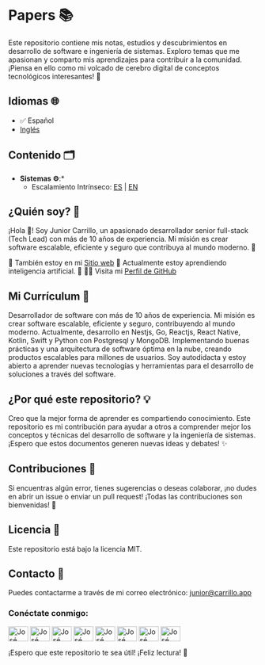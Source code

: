 # Papers 📚

Este repositorio contiene mis notas, estudios y descubrimientos en desarrollo de software e ingeniería de sistemas. Exploro temas que me apasionan y comparto mis aprendizajes para contribuir a la comunidad. ¡Piensa en ello como mi volcado de cerebro digital de conceptos tecnológicos interesantes! 🧠

## Idiomas 🌐

*   ✅ Español
*   [Inglés](https://github.com/carrilloapps/papers/blob/main/README.md)

## Contenido 🗂️

*   **Sistemas ⚙️**:*
    *   Escalamiento Intrínseco: [ES](https://github.com/carrilloapps/papers/blob/main/systems/escalamiento-intrinseco.md) | [EN](https://github.com/carrilloapps/papers/blob/main/systems/intrinsic-scaling.md.md)

## ¿Quién soy? 🤔

¡Hola 👋! Soy Junior Carrillo, un apasionado desarrollador senior full-stack (Tech Lead) con más de 10 años de experiencia. Mi misión es crear software escalable, eficiente y seguro que contribuya al mundo moderno. 🚀

🔭 También estoy en mi [Sitio web](https://carrillo.app)
🌱 Actualmente estoy aprendiendo inteligencia artificial. 🤖
👨‍💻 Visita mi [Perfil de GitHub](https://github.com/carrilloapps)

## Mi Currículum 📄

Desarrollador de software con más de 10 años de experiencia. Mi misión es crear software escalable, eficiente y seguro, contribuyendo al mundo moderno. Actualmente, desarrollo en Nestjs, Go, Reactjs, React Native, Kotlin, Swift y Python con Postgresql y MongoDB. Implementando buenas prácticas y una arquitectura de software óptima en la nube, creando productos escalables para millones de usuarios. Soy autodidacta y estoy abierto a aprender nuevas tecnologías y herramientas para el desarrollo de soluciones a través del software.

## ¿Por qué este repositorio? 💡

Creo que la mejor forma de aprender es compartiendo conocimiento. Este repositorio es mi contribución para ayudar a otros a comprender mejor los conceptos y técnicas del desarrollo de software y la ingeniería de sistemas. ¡Espero que estos documentos generen nuevas ideas y debates! ✨

## Contribuciones 🤝

Si encuentras algún error, tienes sugerencias o deseas colaborar, ¡no dudes en abrir un issue o enviar un pull request! ¡Todas las contribuciones son bienvenidas! 🙌

## Licencia 📜

Este repositorio está bajo la licencia MIT.

## Contacto 📧

Puedes contactarme a través de mi correo electrónico: [junior@carrillo.app](mailto:junior@carrillo.app)

<h3 align="left">Conéctate conmigo:</h3>
<p align="left">
<a href="https://dev.to/carrilloapps" target="blank"><img align="center" src="https://raw.githubusercontent.com/rahuldkjain/github-profile-readme-generator/master/src/images/icons/Social/devto.svg" alt="José Carrillo en Dev.to" height="30" width="40" /></a>
<a href="https://x.com/carrilloapps" target="blank"><img align="center" src="https://raw.githubusercontent.com/rahuldkjain/github-profile-readme-generator/master/src/images/icons/Social/twitter.svg" alt="José Carrillo en X Twitter" height="30" width="40" /></a>
<a href="https://linkedin.com/in/carrilloapps" target="blank"><img align="center" src="https://raw.githubusercontent.com/rahuldkjain/github-profile-readme-generator/master/src/images/icons/Social/linked-in-alt.svg" alt="José Carrillo en LinkedIn" height="30" width="40" /></a>
<a href="https://stackoverflow.com/users/14580648" target="blank"><img align="center" src="https://raw.githubusercontent.com/rahuldkjain/github-profile-readme-generator/master/src/images/icons/Social/stack-overflow.svg" alt="José Carrillo en StackOverflow" height="30" width="40" /></a>
<a href="https://fb.com/carrillo.apps" target="blank"><img align="center" src="https://raw.githubusercontent.com/rahuldkjain/github-profile-readme-generator/master/src/images/icons/Social/facebook.svg" alt="José Carrillo en Facebook" height="30" width="40" /></a>
<a href="https://instagram.com/carrillo.apps" target="blank"><img align="center" src="https://raw.githubusercontent.com/rahuldkjain/github-profile-readme-generator/master/src/images/icons/Social/instagram.svg" alt="José Carrillo en Instagram" height="30" width="40" /></a>
<a href="https://medium.com/@carrilloapps" target="blank"><img align="center" src="https://raw.githubusercontent.com/rahuldkjain/github-profile-readme-generator/master/src/images/icons/Social/medium.svg" alt="José Carrillo en Medium" height="30" width="40" /></a>
<a href="https://www.youtube.com/channel/uciwxfli0q78rqlmogbyve-g" target="blank"><img align="center" src="https://raw.githubusercontent.com/rahuldkjain/github-profile-readme-generator/master/src/images/icons/Social/youtube.svg" alt="José Carrillo en YouTube" height="30" width="40" /></a>
</p>

¡Espero que este repositorio te sea útil! ¡Feliz lectura! 🎉